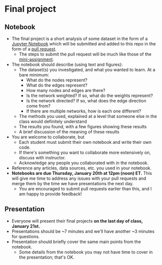 # Final project
## Notebook
- The final project is a short analysis of some dataset in the form of a [Jupyter Notebook](https://jupyter.org/) which will be submitted and added to this repo in the form of a [pull request](https://docs.github.com/en/pull-requests/collaborating-with-pull-requests/proposing-changes-to-your-work-with-pull-requests/about-pull-requests).
   - The steps to submit the pull request will be much like those of the [mini-assignment](mini_assignment.md). 
- The notebook should describe (using text and figures):
   - The dataset(s) you investigated, and what you wanted to learn. At a bare minimum:
     - What do the nodes represent?
     - What do the edges represent?
     - How many nodes and edges are there?
     - Is the network weighted? If so, what do the weights represent?
     - Is the network directed? If so, what does the edge direction come from?
     - If there are multiple networks, how is each one different?
   - The methods you used, explained at a level that someone else in the class would definitely understand
   - The results you found, with a few figures showing these results
   - A brief discussion of the meaning of these results
- You are welcome to collaborate, but 
   - Each student must submit their own notebook and write their own code. 
   - If there's something you want to collaborate more extensively on, discuss with instructor. 
   - Acknowledge any people you collaborated with in the notebook.
- Reference any articles, data sources, etc. you used in your notebook.
- **Notebooks are due Thursday, January 20th at 12pm (noon) ET.** This will give me time to address any issues with your pull requests and merge them by the time we have presentations the next day.
   - You are encouraged to submit pull requests earlier than this, and I am happy to provide feedback! 

## Presentation
- Everyone will present their final projects **on the last day of class, January 21st.**
- Presentations should be ~7 minutes and we'll have another ~3 minutes for questions.
- Presentation should briefly cover the same main points from the notebook. 
   - Some details from the notebook you may not have time to cover in the presentation; that's OK.
